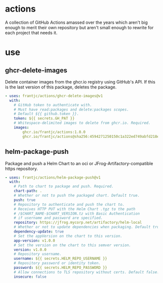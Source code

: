 # actions

A collection of GitHub Actions amassed over the years which aren't big enough to merit their own repository but aren't small enough to rewrite for each project that needs it.

# use

## ghcr-delete-images

Delete container images from the ghcr.io registry using GitHub's API. If this is the last version of this package, deletes the package.

```yml
- uses: frantjc/actions/ghcr-delete-images@v1
  with:
    # GitHub token to authenticate with.
    # Must have read:packages and delete:packages scopes.
    # Default ${{ github.token }}.
    token: ${{ secrets.GH_PAT }}   
    # Whitespace-delimited images to delete from ghcr.io. Required.
    images:
        ghcr.io/frantjc/actions:1.0.0
        ghcr.io/frantjc/actions@sha256:4594271250150c1a322ed749abfd218e1a8c6eb1ade90872e325a664412e2037
```


## helm-package-push

Package and push a Helm Chart to an oci or JFrog-Artifactory-compatible https repository. 

```yml
- uses: frantjc/actions/helm-package-push@v1
  with:
    # Path to chart to package and push. Required.
    chart-path: .
    # Whether or not to push the packaged chart. Default true.
    push: true
    # Repository to authenticate and push the chart to.
    # Receives HTTP PUT with the Helm Chart .tgz to the path
    # /$CHART_NAME-$CHART_VERSION.tz with Basic Authentication
    # if username and password are specified.
    repository: https://jfrog.mycorp.net/artifactory/helm-local
    # Whether or not to update dependencies when packaging. Default true.
    dependency-update: true
    # Set the appVersion on the chart to this version.
    app-version: v1.0.0
    # Set the version on the chart to this semver version.
    version: v1.0.0
    # Repository username.
    username: ${{ secrets.HELM_REPO_USERNAME }}
    # Repository password or identity token.
    password: ${{ secrets.HELM_REPO_PASSWORD }}
    # Allow connections to TLS repository without certs. Default false.
    insecure: false
```
